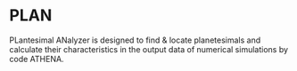 # PLAN
PLantesimal ANalyzer is designed to find & locate planetesimals and calculate their characteristics in the output data of numerical simulations by code ATHENA.
